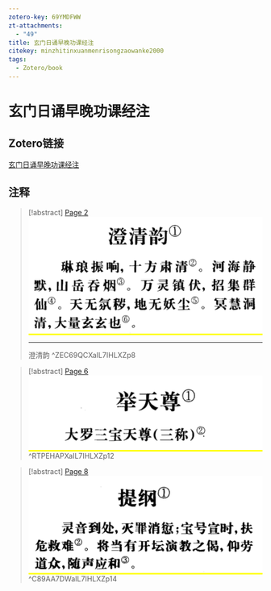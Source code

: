 ```yaml
---
zotero-key: 69YMDFWW
zt-attachments:
  - "49"
title: 玄门日诵早晚功课经注
citekey: minzhitinxuanmenrisongzaowanke2000
tags:
  - Zotero/book
---
```

# 玄门日诵早晚功课经注

## Zotero链接

[玄门日诵早晚功课经注](zotero://select/library/items/69YMDFWW) 

## 注释


> [!abstract] [Page 2](zotero://open-pdf/library/items/IL7IHLXZ?page=8&annotation=ZEC69QCX) 
> <mark style="color: #ffd400;">![](08-Assets/images/zotero/ZEC69QCX.png)</mark>
>  
> ---
> 澄清韵
> ^ZEC69QCXaIL7IHLXZp8

> [!abstract] [Page 6](zotero://open-pdf/library/items/IL7IHLXZ?page=12&annotation=RTPEHAPX) 
> <mark style="color: #ffd400;">![](08-Assets/images/zotero/RTPEHAPX.png)</mark>
> ^RTPEHAPXaIL7IHLXZp12

> [!abstract] [Page 8](zotero://open-pdf/library/items/IL7IHLXZ?page=14&annotation=C89AA7DW) 
> <mark style="color: #ff6666;">![](08-Assets/images/zotero/C89AA7DW.png)</mark>
> ^C89AA7DWaIL7IHLXZp14




